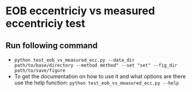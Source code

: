 # EOB eccentriciy vs measured eccentriciy test

## Run following command
 - `python test_eob_vs_measured_ecc.py --data_dir path/to/base/directory --method method" --set "set" --fig_dir path/to/save/figure`
 - To get the documentation on how to use it and what options are there use the help function: `python test_eob_vs_measured_ecc.py --help`

